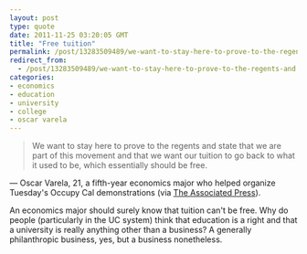 ```yaml
---
layout: post
type: quote
date: 2011-11-25 03:20:05 GMT
title: "Free tuition"
permalink: /post/13283509489/we-want-to-stay-here-to-prove-to-the-regents-and
redirect_from: 
  - /post/13283509489/we-want-to-stay-here-to-prove-to-the-regents-and
categories:
- economics
- education
- university
- college
- oscar varela
---
```

<blockquote>We want to stay here to prove to the regents and state that we are part of this movement and that we want our tuition to go back to what it used to be, which essentially should be free.</blockquote>
<p>— Oscar Varela, 21, a fifth-year economics major who helped organize Tuesday's Occupy Cal demonstrations (via <a href="http://www.google.com/hostednews/ap/article/ALeqM5jCkYKbCKQQeW0rXGuhLrjyLBVhfw?docId=cea5c2d3d174412198b326a4995cdbd2">The Associated Press</a>).</p>

<p>An economics major should surely know that tuition can't be free. Why do people (particularly in the UC system) think that education is a right and that a university is really anything other than a business? A generally philanthropic business, yes, but a business nonetheless.</p>